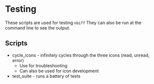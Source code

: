 # Testing

These scripts are used for testing `nbiff`  They can also be run at
the command line to see the output.

## Scripts
- cycle_icons - infinitely cycles through the three icons (read,
  unread, error)
  - Use for troubleshooting
  - Can also be used for icon development
- test_suite - runs a battery of tests

